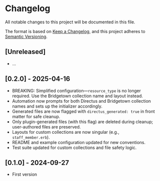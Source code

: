 # Changelog

All notable changes to this project will be documented in this file.

The format is based on [Keep a Changelog](https://keepachangelog.com/en/1.0.0/),
and this project adheres to [Semantic Versioning](https://semver.org/spec/v2.0.0.html).

## [Unreleased]

- ...

## [0.2.0] - 2025-04-16

- BREAKING: Simplified configuration—`resource_type` is no longer required. Use the Bridgetown collection name and layout instead.
- Automation now prompts for both Directus and Bridgetown collection names and sets up the initializer accordingly.
- Generated files are now flagged with `directus_generated: true` in front matter for safe cleanup.
- Only plugin-generated files (with this flag) are deleted during cleanup; user-authored files are preserved.
- Layouts for custom collections are now singular (e.g., `staff_member.erb`).
- README and example configuration updated for new conventions.
- Test suite updated for custom collections and file safety logic.

## [0.1.0] - 2024-09-27

- First version
